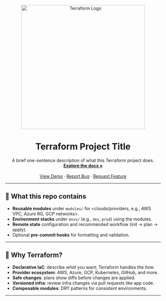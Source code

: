 

<p align="center">
<a href="https://www.terraform.io/" target="blank">
<img src="https://www.google.com/search?q=https://raw.githubusercontent.com/hashicorp/terraform-website-assets/master/public/images/logo-text-sig-color.svg" width="400" alt="Terraform Logo" />
</a>
</p>

<h1 align="center">Terraform Project Title</h1>

<p align="center">
A brief one-sentence description of what this Terraform project does.
<br />
<a href="https://www.google.com/search?q=%23about-the-project"><strong>Explore the docs »</strong></a>
<br />
<br />
<a href="#">View Demo</a>
·
<a href="https://www.google.com/search?q=https://github.com/your-username/your-repo/issues">Report Bug</a>
·
<a href="https://www.google.com/search?q=https://github.com/your-username/your-repo/issues">Request Feature</a>
</p>

---

## 📌 What this repo contains

- **Reusable modules** under `modules/` for <clouds/providers, e.g., AWS VPC, Azure RG, GCP networks>.
- **Environment stacks** under `envs/` (e.g., `dev`, `prod`) using the modules.
- **Remote state** configuration and recommended workflow (init → plan → apply).
- Optional **pre-commit hooks** for formatting and validation.

---

## 🔎 Why Terraform?

- **Declarative IaC**: describe *what* you want; Terraform handles the *how*.
- **Provider ecosystem**: AWS, Azure, GCP, Kubernetes, GitHub, and more.
- **Safe changes**: plans show diffs before changes are applied.
- **Versioned infra**: review infra changes via pull requests like app code.
- **Composable modules**: DRY patterns for consistent environments.

---


